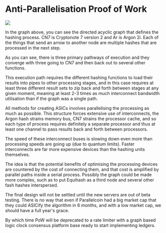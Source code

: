# Anti-Parallelisation Proof of Work

![](https://git.parallelcoin.io/com/assets/raw/branch/master/complexpow.jpg)

In the graph above, you can see the directed acyclic graph that defines the hashing process. CN7 is Cryptonote 7 version 2 and Ar is Argon 2i. Each of the things that send an arrow to another node are multiple hashes that are processed in the next step.

As you can see, there is three primary pathways of execution and they converge with three going to CN7 and then back out to several other functions.

This execution path requires the different hashing functions to load their results into pipes to other processing stages, and in this case requires at least three different result sets to zip back and forth between stages at any given moment, meaning at least 2-3 times as much interconnect bandwidth utilisation than if the graph was a single path.

All methods for creating ASICs involves parallelising the processing as much as possible. This structure forces extensive use of interconnects, the Argon hash strains memory bus, CN7 strains the processor cache, and so each type of process requires definitely a separate processor and thus at least one channel to pass results back and forth between processors.

The speed of these interconnect buses is slowing down even more than processing speeds are going up (due to quantum limits). Faster interconnects are far more expensive devices than the hashing units themselves.

The idea is that the potential benefits of optimising the processing devices are countered by the cost of connecting them, and that cost is amplified by parallel paths inside a serial process. Possibly the graph could be made more complex, such as to put Equihash as a third node and several other fash hashes interspersed. 

The final design will not be settled until the new servers are out of beta testing. There is no way that even if Parallelcoin had a big market cap that they could ASICify the algorithm in 6 months, and with a low market cap, we should have a full year's grace.

By which time PoW will be deprecated to a rate limiter with a graph based logic clock consensus platform base ready to start implementing ledgers.